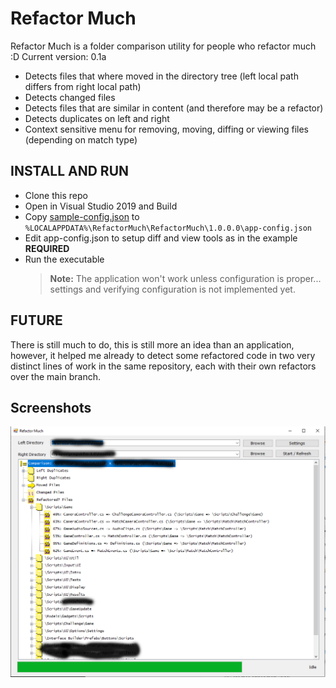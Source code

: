 # Refactor Much

Refactor Much is a folder comparison utility for people who refactor much :D
Current version: 0.1a

- Detects files that where moved in the directory tree (left local path differs from right local path)
- Detects changed files
- Detects files that are similar in content (and therefore may be a refactor)
- Detects duplicates on left and right
- Context sensitive menu for removing, moving, diffing or viewing files (depending on match type)

## INSTALL AND RUN

- Clone this repo
- Open in Visual Studio 2019 and Build
- Copy [sample-config.json]() to `%LOCALAPPDATA%\RefactorMuch\RefactorMuch\1.0.0.0\app-config.json`
- Edit app-config.json to setup diff and view tools as in the example **REQUIRED**
- Run the executable
  > **Note:** The application won't work unless configuration is proper... settings and verifying configuration is not implemented yet.

## FUTURE

There is still much to do, this is still more an idea than an application, however, it helped me already to detect some refactored code in two very distinct lines of work in the same repository, each with their own refactors over the main branch.

## Screenshots

![alt text](Screenshots/screenshot-v0.1a.PNG)
